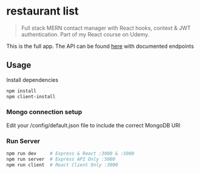 # restaurant list

> Full stack MERN contact manager with React hooks, context & JWT authentication. Part of my React course on Udemy.

This is the full app. The API can be found [here](https://github.com/varindersingh83/myrestaurant) with documented endpoints

## Usage

Install dependencies

```bash
npm install
npm client-install
```

### Mongo connection setup

Edit your /config/default.json file to include the correct MongoDB URI

### Run Server

```bash
npm run dev     # Express & React :3000 & :5000
npm run server  # Express API Only :5000
npm run client  # React Client Only :3000
```
